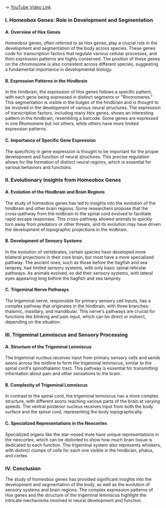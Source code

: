 -> [YouTube Video Link](https://www.youtube.com/watch?v=pxka4eFhURU&list=PLUl4u3cNGP62ABe0O-0qtaHHxyKQi1ZwR&index=10&pp=iAQB)

### I. Homeobox Genes: Role in Development and Segmentation
#### A. Overview of Hox Genes

Homeobox genes, often referred to as Hox genes, play a crucial role in the development and segmentation of the body across species. These genes code for transcription factors that regulate various cellular processes, and their expression patterns are highly conserved. The position of these genes on the chromosome is also consistent across different species, suggesting a fundamental importance in developmental biology.

#### B. Expression Patterns in the Hindbrain

In the hindbrain, the expression of Hox genes follows a specific pattern, with each gene being expressed in distinct segments or "Rhomomeres." This segmentation is visible in the bulges of the hindbrain and is thought to be involved in the development of various neural structures. The expression of transcription factors, including many Hox genes, shows an interesting pattern in the hindbrain, resembling a barcode. Some genes are expressed in one Rhomomere but not others, while others have more limited expression patterns.

#### C. Importance of Specific Gene Expression

The specificity in gene expression is thought to be important for the proper development and function of neural structures. This precise regulation allows for the formation of distinct neural regions, which is essential for various behaviors and functions.

### II. Evolutionary Insights from Homeobox Genes
#### A. Evolution of the Hindbrain and Brain Regions

The study of homeobox genes has led to insights into the evolution of the hindbrain and other brain regions. Some researchers propose that the cross-pathway from the midbrain to the spinal cord evolved to facilitate rapid escape responses. This cross-pathway allowed animals to quickly turn away from predators or other threats, and its evolution may have driven the development of topographic projections in the midbrain.

#### B. Development of Sensory Systems

In the evolution of vertebrates, certain species have developed more bilateral projections in their core brain, but most have a more specialized pathway. The ancient ones, such as those before the hagfish and sea lamprey, had limited sensory systems, with only basic spinal reticular pathways. As animals evolved, so did their sensory systems, with lateral eyes appearing long before the hagfish and sea lamprey.

#### C. Trigeminal Nerve Pathways

The trigeminal nerve, responsible for primary sensory cell inputs, has a complex pathway that originates in the hindbrain, with three branches: thalamic, maxillary, and mandibular. This nerve's pathways are crucial for functions like blinking and pain input, which can be direct or indirect, depending on the situation.

### III. Trigeminal Lemniscus and Sensory Processing
#### A. Structure of the Trigeminal Lemniscus

The trigeminal nucleus receives input from primary sensory cells and sends axons across the midline to form the trigeminal lemniscus, similar to the spinal cord's spinothalamic tract. This pathway is essential for transmitting information about pain and other sensations to the brain.

#### B. Complexity of Trigeminal Lemniscus

In contrast to the spinal cord, the trigeminal lemniscus has a more complex structure, with different axons reaching various parts of the brain at varying speeds. The ventral posterior nucleus receives input from both the body surface and the spinal cord, representing the body topographically.

#### C. Specialized Representations in the Neocortex

Specialized organs like the star-nosed mole have unique representations in the neocortex, which can be distorted to show how much brain tissue is dedicated to each function. The trigeminal system also represents whiskers, with distinct clumps of cells for each one visible in the hindbrain, phalus, and cortex.

### IV. Conclusion
The study of homeobox genes has provided significant insights into the development and segmentation of the body, as well as the evolution of sensory systems and brain regions. The complex expression patterns of Hox genes and the structure of the trigeminal lemniscus highlight the intricate mechanisms involved in neural development and function.